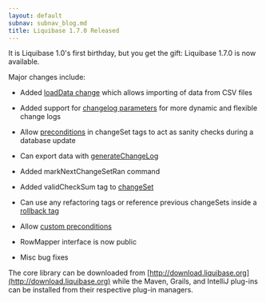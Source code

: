 ```yaml
---
layout: default
subnav: subnav_blog.md
title: Liquibase 1.7.0 Released
---
```

It is Liquibase 1.0's first birthday, but you get the gift: Liquibase 1.7.0 is now available.

Major changes include:



- Added [loadData change](/documentation/changes/load_data.html) which allows importing of data from CSV files

- Added support for [changelog parameters](/documentation/changelog_parameters.html) for more dynamic and flexible change logs
- Allow [preconditions](/documentation/preconditions.html) in changeSet tags to act as sanity checks during a database update

- Can export data with [generateChangeLog](/documentation/generating_changelogs.html)
- Added markNextChangeSetRan command

- Added validCheckSum tag to [changeSet](/documentation/changeset.html)

- Can use any refactoring tags or reference previous changeSets inside a [rollback tag](/documentation/changeset.html#rollback_tag)

- Allow [custom preconditions](/documentation/preconditions.html)
- RowMapper interface is now public
- Misc bug fixes

The core library can be downloaded from [http://download.liquibase.org](http://download.liquibase.org) while the Maven, Grails, and IntelliJ plug-ins can be installed from their respective plug-in managers.


